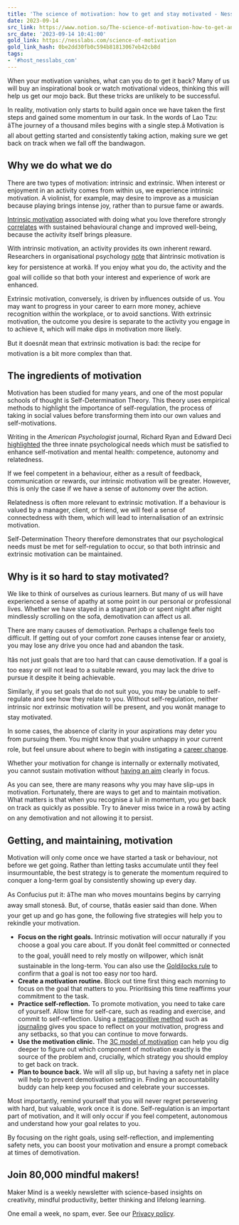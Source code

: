 ```yaml
---
title: 'The science of motivation: how to get and stay motivated - Ness Labs'
date: 2023-09-14
src_link: https://www.notion.so/The-science-of-motivation-how-to-get-and-stay-motivated-11f9ae096a0a459280e4734db981221d
src_date: '2023-09-14 10:41:00'
gold_link: https://nesslabs.com/science-of-motivation
gold_link_hash: 0be2dd30fb0c594b81813067eb42cb8d
tags:
- '#host_nesslabs_com'
---
```





When your motivation vanishes, what can you do to get it back? Many of us will buy an inspirational book or watch motivational videos, thinking this will help us get our mojo back. But these tricks are unlikely to be successful.


In reality, motivation only starts to build again once we have taken the first steps and gained some momentum in our task. In the words of Lao Tzu: âThe journey of a thousand miles begins with a single step.â Motivation is all about getting started and consistently taking action, making sure we get back on track when we fall off the bandwagon.


Why we do what we do
--------------------


There are two types of motivation: intrinsic and extrinsic. When interest or enjoyment in an activity comes from within us, we experience intrinsic motivation. A violinist, for example, may desire to improve as a musician because playing brings intense joy, rather than to pursue fame or awards.


[Intrinsic motivation](https://nesslabs.com/intrinsic-motivation) associated with doing what you love therefore strongly [correlates](https://pubmed.ncbi.nlm.nih.gov/28222078/) with sustained behavioural change and improved well-being, because the activity itself brings pleasure.


With intrinsic motivation, an activity provides its own inherent reward. Researchers in organisational psychology [note](https://static1.squarespace.com/static/61608805e8899c5c7be78396/t/617c85f1a4a35268ace1df69/1635550705821/the-structure-of-intrinsic-motivation.pdf) that âintrinsic motivation is key for persistence at workâ. If you enjoy what you do, the activity and the goal will collide so that both your interest and experience of work are enhanced.


Extrinsic motivation, conversely, is driven by influences outside of us. You may want to progress in your career to earn more money, achieve recognition within the workplace, or to avoid sanctions. With extrinsic motivation, the outcome you desire is separate to the activity you engage in to achieve it, which will make dips in motivation more likely.


But it doesnât mean that extrinsic motivation is bad: the recipe for motivation is a bit more complex than that.


The ingredients of motivation
-----------------------------


Motivation has been studied for many years, and one of the most popular schools of thought is Self-Determination Theory. This theory uses empirical methods to highlight the importance of self-regulation, the process of taking in social values before transforming them into our own values and self-motivations.


Writing in the *American Psychologist* journal, Richard Ryan and Edward Deci [highlighted](https://psycnet.apa.org/doiLanding?doi=10.1037%2F0003-066X.55.1.68) the three innate psychological needs which must be satisfied to enhance self-motivation and mental health: competence, autonomy and relatedness.


If we feel competent in a behaviour, either as a result of feedback, communication or rewards, our intrinsic motivation will be greater. However, this is only the case if we have a sense of autonomy over the action. 


Relatedness is often more relevant to extrinsic motivation. If a behaviour is valued by a manager, client, or friend, we will feel a sense of connectedness with them, which will lead to internalisation of an extrinsic motivation.


Self-Determination Theory therefore demonstrates that our psychological needs must be met for self-regulation to occur, so that both intrinsic and extrinsic motivation can be maintained.


Why is it so hard to stay motivated?
------------------------------------


We like to think of ourselves as curious learners. But many of us will have experienced a sense of apathy at some point in our personal or professional lives. Whether we have stayed in a stagnant job or spent night after night mindlessly scrolling on the sofa, demotivation can affect us all.


There are many causes of demotivation. Perhaps a challenge feels too difficult. If getting out of your comfort zone causes intense fear or anxiety, you may lose any drive you once had and abandon the task.


Itâs not just goals that are too hard that can cause demotivation. If a goal is too easy or will not lead to a suitable reward, you may lack the drive to pursue it despite it being achievable.


Similarly, if you set goals that do not suit you, you may be unable to self-regulate and see how they relate to you. Without self-regulation, neither intrinsic nor extrinsic motivation will be present, and you wonât manage to stay motivated.


In some cases, the absence of clarity in your aspirations may deter you from pursuing them. You might know that youâre unhappy in your current role, but feel unsure about where to begin with instigating a [career change](https://nesslabs.com/career-change).


Whether your motivation for change is internally or externally motivated, you cannot sustain motivation without [having an aim](https://nesslabs.com/everything-is-aiming) clearly in focus.


As you can see, there are many reasons why you may have slip-ups in motivation. Fortunately, there are ways to get and to maintain motivation. What matters is that when you recognise a lull in momentum, you get back on track as quickly as possible. Try to ânever miss twice in a rowâ by acting on any demotivation and not allowing it to persist. 


Getting, and maintaining, motivation
------------------------------------


Motivation will only come once we have started a task or behaviour, not before we get going. Rather than letting tasks accumulate until they feel insurmountable, the best strategy is to generate the momentum required to conquer a long-term goal by consistently showing up every day.


As Confucius put it: âThe man who moves mountains begins by carrying away small stonesâ. But, of course, thatâs easier said than done. When your get up and go has gone, the following five strategies will help you to rekindle your motivation.


* **Focus on the right goals.** Intrinsic motivation will occur naturally if you choose a goal you care about. If you donât feel committed or connected to the goal, youâll need to rely mostly on willpower, which isnât sustainable in the long-term. You can also use the [Goldilocks rule](https://nesslabs.com/goldilocks-principle) to confirm that a goal is not too easy nor too hard.
* **Create a motivation routine.** Block out time first thing each morning to focus on the goal that matters to you. Prioritising this time reaffirms your commitment to the task.
* **Practice self-reflection.** To promote motivation, you need to take care of yourself. Allow time for self-care, such as reading and exercise, and commit to self-reflection. Using a [metacognitive method](https://nesslabs.com/metacognition) such as [journaling](https://nesslabs.com/dear-diary) gives you space to reflect on your motivation, progress and any setbacks, so that you can continue to move forwards.
* **Use the motivation clinic.** The [3C model of motivation](https://nesslabs.com/motivation-components) can help you dig deeper to figure out which component of motivation exactly is the source of the problem and, crucially, which strategy you should employ to get back on track.
* **Plan to bounce back.** We will all slip up, but having a safety net in place will help to prevent demotivation setting in. Finding an accountability buddy can help keep you focused and celebrate your successes.


Most importantly, remind yourself that you will never regret persevering with hard, but valuable, work once it is done. Self-regulation is an important part of motivation, and it will only occur if you feel competent, autonomous and understand how your goal relates to you.


By focusing on the right goals, using self-reflection, and implementing safety nets, you can boost your motivation and ensure a prompt comeback at times of demotivation.



  

Join 80,000 mindful makers!
---------------------------


Maker Mind is a weekly newsletter with science-based insights on creativity, mindful productivity, better thinking and lifelong learning.


One email a week, no spam, ever. See our [Privacy policy](/privacy).